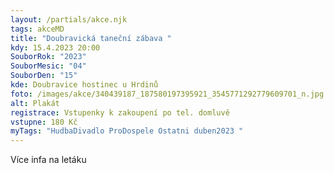 ```yaml
---
layout: /partials/akce.njk
tags: akceMD
title: "Doubravická taneční zábava "
kdy: 15.4.2023 20:00
SouborRok: "2023"
SouborMesic: "04"
SouborDen: "15"
kde: Doubravice hostinec u Hrdinů
foto: /images/akce/340439187_187580197395921_3545771292779609701_n.jpg
alt: Plakát
registrace: Vstupenky k zakoupení po tel. domluvě
vstupne: 180 Kč
myTags: "HudbaDivadlo ProDospele Ostatni duben2023 "
---
```

V﻿íce infa na letáku